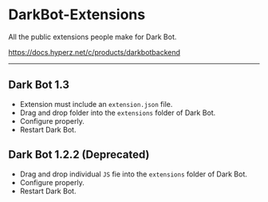 # DarkBot-Extensions

All the public extensions people make for Dark Bot.

https://docs.hyperz.net/c/products/darkbotbackend

---

## Dark Bot 1.3

- Extension must include an `extension.json` file.
- Drag and drop folder into the `extensions` folder of Dark Bot.
- Configure properly.
- Restart Dark Bot.

## Dark Bot 1.2.2 (Deprecated)

- Drag and drop individual `JS` fie into the `extensions` folder of Dark Bot.
- Configure properly.
- Restart Dark Bot.
